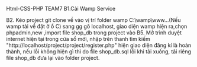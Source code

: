 Html-CSS-PHP
TEAM7
B1.Cài Wamp Service

B2. Kéo project git clone về vào vị trí folder wamp C:\wamp\www\...(Nếu wamp tải về đặt ở ổ C)
sang gg gõ localhost, giao diện wamp hiện ra,chọn phpadmin,new ,import file shop_db trong project vào
B5. Mở trình duyệt internet hiện tại trong cửa sổ mới, nhập trên thanh tìm kiếm "http://localhost/project/project/register.php" hiện giao diện đăng kí là hoàn thành, nếu lỗi không hiện gì thì do file shop_db.sql lỗi khi tải xuống, tải riêng file shop_db đưa lại vào folder project.
